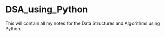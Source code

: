 # DSA_using_Python
This will contain all my notes for the Data Structures and Algorithms using Python.
